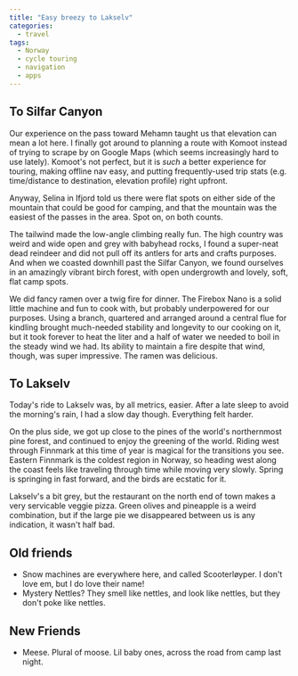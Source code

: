 ```yaml
---
title: "Easy breezy to Lakselv"
categories:
  - travel
tags:
  - Norway
  - cycle touring 
  - navigation
  - apps
---
```


## To Silfar Canyon

Our experience on the pass toward Mehamn taught us that elevation can mean a lot here.
I finally got around to planning a route with Komoot
instead of trying to scrape by on Google Maps (which seems increasingly hard to use lately).
Komoot's not perfect, but it is _such_ a better experience for touring,
making offline nav easy, and putting frequently-used trip stats
(e.g. time/distance to destination, elevation profile) right upfront.

Anyway, Selina in Ifjord told us there were flat spots on either side of the mountain
that could be good for camping,
and that the mountain was the easiest of the passes in the area.
Spot on, on both counts.

The tailwind made the low-angle climbing really fun.
The high country was weird and wide open and grey with babyhead rocks,
I found a super-neat dead reindeer
and did not pull off its antlers for arts and crafts purposes.
And when we coasted downhill past the Silfar Canyon,
we found ourselves in an amazingly vibrant birch forest,
with open undergrowth and lovely, soft, flat camp spots.

We did fancy ramen over a twig fire for dinner.
The Firebox Nano is a solid little machine and fun to cook with,
but probably underpowered for our purposes.
Using a branch, quartered and arranged around a central flue for kindling
brought much-needed stability and longevity to our cooking on it,
but it took forever to heat the liter and a half of water we needed to boil
in the steady wind we had.
Its ability to maintain a fire despite that wind, though, was super impressive.
The ramen was delicious.

## To Lakselv

Today's ride to Lakselv was, by all metrics, easier.
After a late sleep to avoid the morning's rain, I had a slow day though.
Everything felt harder.

On the plus side, we got up close to the pines of the world's northernmost pine forest,
and continued to enjoy the greening of the world.
Riding west through Finnmark at this time of year is magical for the transitions you see.
Eastern Finnmark is the coldest region in Norway, so heading west along the coast
feels like traveling through time while moving very slowly.
Spring is springing in fast forward, and the birds are ecstatic for it.

Lakselv's a bit grey,
but the restaurant on the north end of town makes a very servicable veggie pizza.
Green olives and pineapple is a weird combination,
but if the large pie we disappeared between us is any indication, it wasn't half bad.

## Old friends

- Snow machines are everywhere here, and called Scooterløyper. I don't love em,
  but I do love their name!
- Mystery Nettles? They smell like nettles, and look like nettles,
  but they don't poke like nettles.

## New Friends

- Meese. Plural of moose. Lil baby ones, across the road from camp last night.
